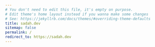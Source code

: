 ```yaml
---
# You don't need to edit this file, it's empty on purpose.
# Edit theme's home layout instead if you wanna make some changes
# See: https://jekyllrb.com/docs/themes/#overriding-theme-defaults
title: sadah.dev
sitemap: false
permalink: /
redirect_to: https://sadah.dev
---
```

